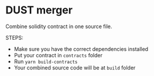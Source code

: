 # DUST merger

Combine solidity contract in one source file.

STEPS:

- Make sure you have the correct dependencies installed
- Put your contract in `contracts` folder
- Run `yarn build-contracts`
- Your combined source code will be at `build` folder
